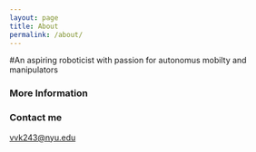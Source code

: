 ```yaml
---
layout: page
title: About
permalink: /about/
---
```


#An aspiring roboticist with passion for autonomus mobilty and manipulators

### More Information



### Contact me

[vvk243@nyu.edu](mailto:vvk243@nyu.edu)

